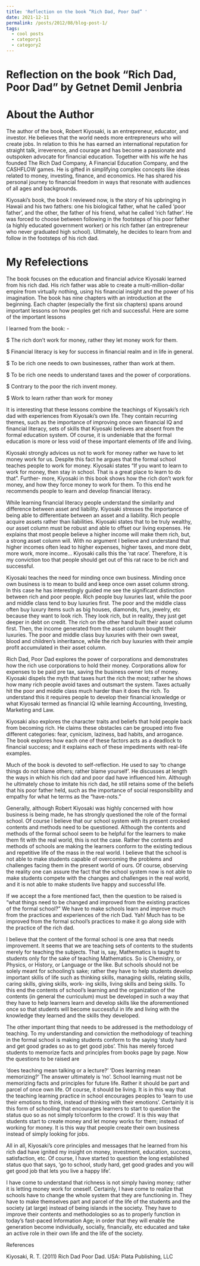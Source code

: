 ```yaml
---
title: 'Reflection on the book “Rich Dad, Poor Dad” '
date: 2021-12-11
permalink: /posts/2012/08/blog-post-1/
tags:
  - cool posts
  - category1
  - category2
---
```



Reflection on the book “Rich Dad, Poor Dad” by Getnet Demil Jenbria
======

About the Author
======
The author of the book, Robert Kiyosaki, is an entrepreneur, educator, and investor. He believes that the world needs more entrepreneurs who will create jobs. In relation to this he has earned an international reputation for straight talk, irreverence, and courage and has become a passionate and outspoken advocate for financial education. Together with his wife he has founded The Rich Dad Company, A Financial Education Company, and the CASHFLOW games. He is gifted in simplifying complex concepts like ideas related to money, investing, finance, and economics. He has shared his personal journey to financial freedom in ways that resonate with audiences of all ages and backgrounds.

Kiyosaki’s book, the book I reviewed now, is the story of his upbringing in Hawaii and his two fathers: one his biological father, what he called ‘poor father’, and the other, the father of his friend, what he called ‘rich father’. He was forced to choose between following in the footsteps of his poor father (a highly educated government worker) or his rich father (an entrepreneur who never graduated high school). Ultimately, he decides to learn from and follow in the footsteps of his rich dad.


My Refelections
======

The book focuses on the education and financial advice Kiyosaki learned from his rich dad. His rich father was able to create a multi-million-dollar empire from virtually nothing, using his financial insight and the power of his imagination. The book has nine chapters with an introduction at the beginning. Each chapter (especially the first six chapters) spans around important lessons on how peoples get rich and successful. Here are some of the important lessons

I learned from the book: -

$ The rich don’t work for money, rather they let money work for them.

$ Financial literacy is key for success in financial realm and in life in general.

$ To be rich one needs to own businesses, rather than work at them.

$ To be rich one needs to understand taxes and the power of corporations.

$ Contrary to the poor the rich invent money.

$ Work to learn rather than work for money

It is interesting that these lessons combine the teachings of Kiyosaki’s rich dad with experiences from Kiyosaki’s own life. They contain recurring themes, such as the importance of improving once own financial IQ and financial literacy, sets of skills that Kiyosaki believes are absent from the formal education system. Of course, it is undeniable that the formal education is more or less void of these important elements of life and living.

Kiyosaki strongly advices us not to work for money rather we have to let money work for us. Despite this fact he argues that the formal school teaches people to work for money. Kiyosaki states “If you want to learn to work for money, then stay in school. That is a great place to learn to do that”. Further- more, Kiyosaki in this book shows how the rich don’t work for money, and how they force money to work for them. To this end he recommends people to learn and develop financial literacy.

While learning financial literacy people understand the similarity and difference between asset and liability. Kiyosaki stresses the importance of being able to differentiate between an asset and a liability. Rich people acquire assets rather than liabilities. Kiyosaki states that to be truly wealthy, our asset column must be robust and able to offset our living expenses. He explains that most people believe a higher income will make them rich, but, a strong asset column will. With no argument I believe and understand that higher incomes often lead to higher expenses, higher taxes, and more debt, more work, more income… Kiyosaki calls this the ‘rat race’. Therefore, it is my conviction too that people should get out of this rat race to be rich and successful.

Kiyosaki teaches the need for minding once own business. Minding once own business is to mean to build and keep once own asset column strong. In this case he has interestingly guided me see the significant distinction between rich and poor people. Rich people buy luxuries last, while the poor and middle class tend to buy luxuries first. The poor and the middle class often buy luxury items such as big houses, diamonds, furs, jewelry, etc because they want to look rich. They look rich, but in reality, they just get deeper in debt on credit. The rich on the other hand built their asset column first. Then, the income generated from the asset column bought their luxuries. The poor and middle class buy luxuries with their own sweat, blood and children’s inheritance, while the rich buy luxuries with their ample profit accumulated in their asset column.

Rich Dad, Poor Dad explores the power of corporations and demonstrates how the rich use corporations to hold their money. Corporations allow for expenses to be paid pre tax, saving the business owner lots of money. Kiyosaki dispels the myth that taxes hurt the rich the most; rather he shows how many rich people avoid taxes and outsmart the system. Taxes actually hit the poor and middle class much harder than it does the rich. To understand this it requires people to develop their financial knowledge or what Kiyosaki termed as financial IQ while learning Accounting, Investing, Marketing and Law.

Kiyosaki also explores the character traits and beliefs that hold people back from becoming rich. He claims these obstacles can be grouped into five different categories: fear, cynicism, laziness, bad habits, and arrogance. The book explores how each one of these factors acts as a deadlock to financial success; and it explains each of these impediments with real-life examples.

Much of the book is devoted to self-reflection. He used to say ‘to change things do not blame others; rather blame yourself’. He discusses at length the ways in which his rich dad and poor dad have influenced him. Although he ultimately chose to imitate his rich dad, he still retains some of the beliefs that his poor father held, such as the importance of social responsibility and empathy for what he terms as the “have-nots.”

Generally, although Robert Kiyosaki was highly concerned with how business is being made, he has strongly questioned the role of the formal school. Of course I believe that our school system with its present crooked contents and methods need to be questioned. Although the contents and methods of the formal school seem to be helpful for the learners to make them fit with the real world, this is not the case. Rather the contents and methods of schools are making the learners conform to the existing tedious and repetitive life of the mass in the real world. I believe that the school is not able to make students capable of overcoming the problems and challenges facing them in the present world of ours. Of course, observing the reality one can assure the fact that the school system now is not able to make students compete with the changes and challenges in the real world, and it is not able to make students live happy and successful life.

If we accept the a fore mentioned fact, then the question to be raised is “what things need to be changed and improved from the existing practices of the formal school?” We have to make schools learn and improve much from the practices and experiences of the rich Dad. Yah! Much has to be improved from the formal school’s practices to make it go along side with the practice of the rich dad.

I believe that the content of the formal school is one area that needs improvement. It seems that we are teaching sets of contents to the students merely for teaching the subjects. That is, say, Mathematics is taught to students only for the sake of teaching Mathematics. So is Chemistry, or Physics, or History, or Language or the like. But schools should not be solely meant for schooling’s sake; rather they have to help students develop important skills of life such as thinking skills, managing skills, relating skills, caring skills, giving skills, work- ing skills, living skills and being skills. To this end the contents of school’s learning and the organization of the contents (in general the curriculum) must be developed in such a way that they have to help learners learn and develop skills like the aforementioned once so that students will become successful in life and living with the knowledge they learned and the skills they developed.

The other important thing that needs to be addressed is the methodology of teaching. To my understanding and conviction the methodology of teaching in the formal school is making students conform to the saying ‘study hard and get good grades so as to get good jobs’. This has merely forced students to memorize facts and principles from books page by page. Now the questions to be raised are

‘does teaching mean talking or a lecture?’ ‘Does learning mean memorizing?’ The answer ultimately is ‘no’. School learning must not be memorizing facts and principles for future life. Rather it should be part and parcel of once own life. Of course, it should be living. It is in this way that the teaching learning practice in school encourages peoples to ‘learn to use their emotions to think, instead of thinking with their emotions’. Certainly it is this form of schooling that encourages learners to start to question the status quo so as not simply to‘conform to the crowd’. It is this way that students start to create money and let money works for them; instead of working for money. It is this way that people create their own business instead of simply looking for jobs.

All in all, Kiyosaki’s core principles and messages that he learned from his rich dad have ignited my insight on money, investment, education, success, satisfaction, etc. Of course, I have started to question the long established status quo that says, ‘go to school, study hard, get good grades and you will get good job that lets you live a happy life’.

I have come to understand that richness is not simply having money; rather it is letting money work for oneself. Certainly, I have come to realize that schools have to change the whole system that they are functioning in. They have to make themselves part and parcel of the life of the students and the society (at large) instead of being islands in the society. They have to improve their contents and methodologies so as to properly function in today’s fast-paced Information Age; in order that they will enable the generation become individually, socially, financially, etc educated and take an active role in their own life and the life of the society.

References

Kiyosaki, R. T. (2011) Rich Dad Poor Dad. USA: Plata Publishing, LLC
